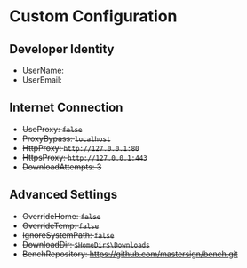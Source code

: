 ﻿# Custom Configuration

## Developer Identity

* UserName:
* UserEmail:

## Internet Connection

* ~~UseProxy: `false`~~
* ~~ProxyBypass: `localhost`~~
* ~~HttpProxy: `http://127.0.0.1:80`~~
* ~~HttpsProxy: `http://127.0.0.1:443`~~
* ~~DownloadAttempts: 3~~

## Advanced Settings

* ~~OverrideHome: `false`~~
* ~~OverrideTemp: `false`~~
* ~~IgnoreSystemPath: `false`~~
* ~~DownloadDir: `$HomeDir$\Downloads`~~
* ~~BenchRepository: <https://github.com/mastersign/bench.git>~~
